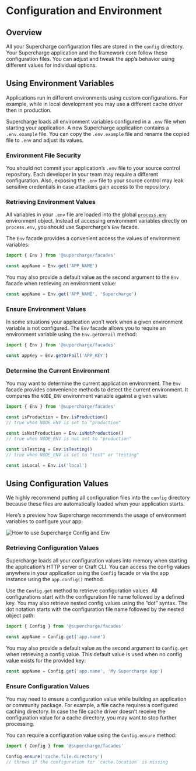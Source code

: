 # Configuration and Environment


## Overview
All your Supercharge configuration files are stored in the `config` directory. Your Supercharge application and the framework core follow these configuration files. You can adjust and tweak the app’s behavior using different values for individual options.


## Using Environment Variables
Applications run in different environments using custom configurations. For example, while in local development you may use a different cache driver then in production.

Supercharge loads all environment variables configured in a `.env` file when starting your application. A new Supercharge application contains a `.env.example` file. You can copy the `.env.example` file and rename the copied file to `.env` and adjust its values.


### Environment File Security
You should not commit your application’s `.env` file to your source control repository. Each developer in your team may require a different configuration. Also, exposing the `.env` file to your source control may leak sensitive credentials in case attackers gain access to the repository.


### Retrieving Environment Values
All variables in your `.env` file are loaded into the global [`process.env`](https://nodejs.org/docs/latest/api/process.html#process_process_env) environment object. Instead of accessing environment variables directly on `process.env`, you should use Supercharge’s `Env` facade.

The `Env` facade provides a convenient access the values of environment variables:

```js
import { Env } from '@supercharge/facades'

const appName = Env.get('APP_NAME')
```

You may also provide a default value as the second argument to the `Env` facade when retrieving an environment value:

```ts
const appName = Env.get('APP_NAME', 'Supercharge')
```


### Ensure Environment Values
In some situations your application won’t work when a given environment variable is not configured. The `Env` facade allows you to require an environment variable using the `Env.getOrFail` method:

```js
import { Env } from '@supercharge/facades'

const appKey = Env.getOrFail('APP_KEY')
```


### Determine the Current Environment
You may want to determine the current application environment. The `Env` facade provides convenience methods to detect the current environment. It compares the `NODE_ENV` environment variable against a given value:

```ts
import { Env } from '@supercharge/facades'

const isProduction = Env.isProduction()
// true when NODE_ENV is set to "production"

const isNotProduction = Env.isNotProduction()
// true when NODE_ENV is not set to "production"

const isTesting = Env.isTesting()
// true when NODE_ENV is set to "test" or "testing"

const isLocal = Env.is('local')
```


## Using Configuration Values
We highly recommend putting all configuration files into the `config` directory because these files are automatically loaded when your application starts.

Here’s a preview how Supercharge recommends the usage of environment variables to configure your app:

![How to use Supercharge Config and Env](/images/docs/config-env.png)


### Retrieving Configuration Values
Supercharge loads all your configuration values into memory when starting the application’s HTTP server or Craft CLI. You can access the config values anywhere in your application using the `Config` facade or via the app instance using the `app.config()` method.

Use the `Config.get` method to retrieve configuration values. All configurations start with the configuration file name followed by a defined key. You may also retrieve nested config values using the “dot” syntax. The dot notation starts with the configuration file name followed by the nested object path:

```ts
import { Config } from '@supercharge/facades'

const appName = Config.get('app.name')
```

You may also provide a default value as the second argument to `Config.get` when retrieving a config value. This default value is used when no config value exists for the provided key:

```ts
const appName = Config.get('app.name', 'My Supercharge App')
```


### Ensure Configuration Values
You may need to ensure a configuration value while building an application or community package. For example, a file cache requires a configured caching directory. In case the file cache driver doesn’t receive the configuration value for a cache directory, you may want to stop further processing.

You can require a configuration value using the `Config.ensure` method:

```js
import { Config } from '@supercharge/facades'

Config.ensure('cache.file.directory')
// throws if the configuration for `cache.location` is missing
```
